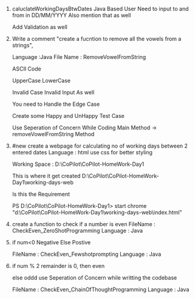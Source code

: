 1. caluclateWorkingDaysBtwDates
	Java Based
	User Need to input
	to and from 
	in DD/MM/YYYY Also mention that as well

	Add Validation as well


3. Write a comment "create a fucntion to remove all the vowels from a strings",

	Language :Java
	File Name : RemoveVowelFromString


	ASCII Code

	UpperCase 
	LowerCase 

	Invalid Case
	Invalid Input As well

	You need to Handle the Edge Case

	Create some Happy and UnHappy Test Case 

	Use Seperation of Concern While Coding 
	Main Method  -> removeVowelFromString Method



6. #new create a webpage for
	calculating no of working days
	between 2 entered dates
	Language : html
	use css for better styling 


	Working Space :
	D:\CoPilot\CoPilot-HomeWork-Day1

	This is where it get created
	D:\CoPilot\CoPilot-HomeWork-Day1\working-days-web

	Is this the Requirement 


	PS D:\CoPilot\CoPilot-HomeWork-Day1> start chrome "d:\CoPilot\CoPilot-HomeWork-Day1\working-days-web\index.html"


8. create a function to check if a number is even
	FileName : CheckEven_ZeroShotProgramming
	Language : Java



9. if num<0  Negative
	Else Postive

	FileName : CheckEven_Fewshotprompting
	Language : Java

				
10. if num % 2 remainder is 0, then even
	
	else oddd
	use Seperation of Concern while writting the codebase

	FileName : CheckEven_ChainOfThoughtProgramming
	Language : Java


